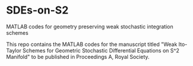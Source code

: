 # SDEs-on-S2

MATLAB codes for geometry preserving weak stochastic integration schemes



This repo contains the MATLAB codes for the manuscript titled "Weak Ito-Taylor Schemes for Geometric Stochastic Differential Equations on S^2 Manifold" to be published in Proceedings A, Royal Society.

